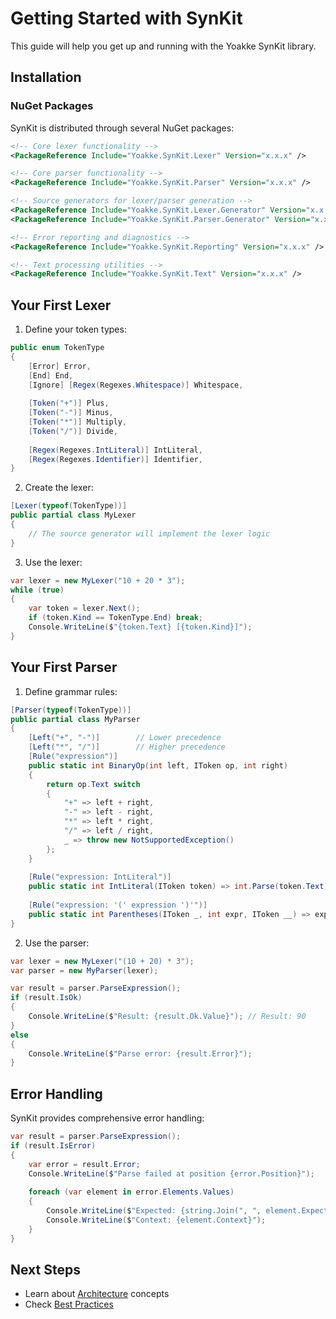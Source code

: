 # Getting Started with SynKit

This guide will help you get up and running with the Yoakke SynKit library.

## Installation

### NuGet Packages

SynKit is distributed through several NuGet packages:

```xml
<!-- Core lexer functionality -->
<PackageReference Include="Yoakke.SynKit.Lexer" Version="x.x.x" />

<!-- Core parser functionality -->
<PackageReference Include="Yoakke.SynKit.Parser" Version="x.x.x" />

<!-- Source generators for lexer/parser generation -->
<PackageReference Include="Yoakke.SynKit.Lexer.Generator" Version="x.x.x" />
<PackageReference Include="Yoakke.SynKit.Parser.Generator" Version="x.x.x" />

<!-- Error reporting and diagnostics -->
<PackageReference Include="Yoakke.SynKit.Reporting" Version="x.x.x" />

<!-- Text processing utilities -->
<PackageReference Include="Yoakke.SynKit.Text" Version="x.x.x" />
```

## Your First Lexer

1. Define your token types:

```csharp
public enum TokenType
{
    [Error] Error,
    [End] End,
    [Ignore] [Regex(Regexes.Whitespace)] Whitespace,
    
    [Token("+")] Plus,
    [Token("-")] Minus,
    [Token("*")] Multiply,
    [Token("/")] Divide,
    
    [Regex(Regexes.IntLiteral)] IntLiteral,
    [Regex(Regexes.Identifier)] Identifier,
}
```

2. Create the lexer:

```csharp
[Lexer(typeof(TokenType))]
public partial class MyLexer
{
    // The source generator will implement the lexer logic
}
```

3. Use the lexer:

```csharp
var lexer = new MyLexer("10 + 20 * 3");
while (true)
{
    var token = lexer.Next();
    if (token.Kind == TokenType.End) break;
    Console.WriteLine($"{token.Text} [{token.Kind}]");
}
```

## Your First Parser

1. Define grammar rules:

```csharp
[Parser(typeof(TokenType))]
public partial class MyParser
{
    [Left("+", "-")]        // Lower precedence
    [Left("*", "/")]        // Higher precedence  
    [Rule("expression")]
    public static int BinaryOp(int left, IToken op, int right)
    {
        return op.Text switch
        {
            "+" => left + right,
            "-" => left - right,
            "*" => left * right,
            "/" => left / right,
            _ => throw new NotSupportedException()
        };
    }
    
    [Rule("expression: IntLiteral")]
    public static int IntLiteral(IToken token) => int.Parse(token.Text);
    
    [Rule("expression: '(' expression ')'")]
    public static int Parentheses(IToken _, int expr, IToken __) => expr;
}
```

2. Use the parser:

```csharp
var lexer = new MyLexer("(10 + 20) * 3");
var parser = new MyParser(lexer);

var result = parser.ParseExpression();
if (result.IsOk)
{
    Console.WriteLine($"Result: {result.Ok.Value}"); // Result: 90
}
else
{
    Console.WriteLine($"Parse error: {result.Error}");
}
```

## Error Handling

SynKit provides comprehensive error handling:

```csharp
var result = parser.ParseExpression();
if (result.IsError)
{
    var error = result.Error;
    Console.WriteLine($"Parse failed at position {error.Position}");
    
    foreach (var element in error.Elements.Values)
    {
        Console.WriteLine($"Expected: {string.Join(", ", element.Expected)}");
        Console.WriteLine($"Context: {element.Context}");
    }
}
```

## Next Steps

- Learn about [Architecture](architecture.md) concepts
- Check [Best Practices](best-practices.md)
<!-- 
- Explore [Components](components/README.md) in detail
- Follow detailed [Tutorials](tutorials/README.md)
- Study the [Examples](examples/README.md)
 -->
